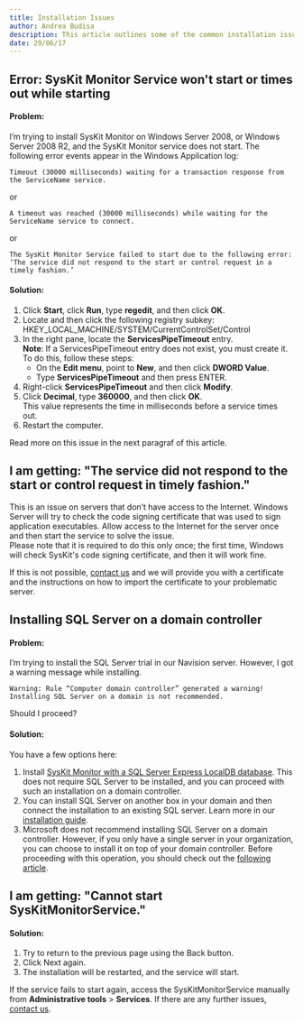 ```yaml
---
title: Installation Issues
author: Andrea Budisa
description: This article outlines some of the common installation issues.
date: 29/06/17
---
```

## Error: SysKit Monitor Service won't start or times out while starting
#### Problem:
I’m trying to install SysKit Monitor on Windows Server 2008, or Windows Server 2008 R2, and the SysKit Monitor service does not start. The following error events appear in the Windows Application log:

    Timeout (30000 milliseconds) waiting for a transaction response from the ServiceName service.

or

    A timeout was reached (30000 milliseconds) while waiting for the ServiceName service to connect.

or

    The SysKit Monitor Service failed to start due to the following error:  
    ‘The service did not respond to the start or control request in a timely fashion.’

#### Solution:
1. Click __Start__, click __Run__, type __regedit__, and then click __OK__.
2. Locate and then click the following registry subkey: HKEY_LOCAL_MACHINE/SYSTEM/CurrentControlSet/Control
3. In the right pane, locate the __ServicesPipeTimeout__ entry.  
__Note__: If a ServicesPipeTimeout entry does not exist, you must create it. To do this, follow these steps:
   * On the __Edit menu__, point to __New__, and then click __DWORD Value__.
   * Type __ServicesPipeTimeout__ and then press ENTER.
4. Right-click __ServicesPipeTimeout__ and then click __Modify__.
5. Click __Decimal__, type __360000__, and then click __OK__.  
This value represents the time in milliseconds before a service times out.
6. Restart the computer.

Read more on this issue in the next paragraf of this article.

## I am getting: "The service did not respond to the start or control request in timely fashion."

This is an issue on servers that don’t have access to the Internet. Windows Server will try to check the code signing certificate that was used to sign application executables. Allow access to the Internet for the server once and then start the service to solve the issue.  
Please note that it is required to do this only once; the first time, Windows will check SysKit's code signing certificate, and then it will work fine.

If this is not possible, [contact us](https://www.syskit.com/contact-us) and we will provide you with a certificate and the instructions on how to import the certificate to your problematic server.

## Installing SQL Server on a domain controller
#### Problem:
I’m trying to install the SQL Server trial in our Navision server. However, I got a warning message while installing.

    Warning: Rule “Computer domain controller” generated a warning! Installing SQL Server on a domain is not recommended.
Should I proceed?

#### Solution:
You have a few options here:

1. Install [SysKit Monitor with a SQL Server Express LocalDB database](#internal/installation-configuration/install-wizard/install-monitor). This does not require SQL Server to be installed, and you can proceed with such an installation on a domain controller.
1. You can install SQL Server on another box in your domain and then connect the installation to an existing SQL server. Learn more in our [installation guide](#internal/installation-configuration/install-wizard/install-monitor).
3. Microsoft does not recommend installing SQL Server on a domain controller. However, if you only have a single server in your organization, you can choose to install it on top of your domain controller. Before proceeding with this operation, you should check out the [following article](https://docs.microsoft.com/en-us/sql/sql-server/install/hardware-and-software-requirements-for-installing-sql-server#DC_support).

## I am getting: "Cannot start SysKitMonitorService."
#### Solution:
1. Try to return to the previous page using the Back button.
1. Click Next again.
1. The installation will be restarted, and the service will start.

If the service fails to start again, access the SysKitMonitorService manually from __Administrative tools__ > __Services__. If there are any further issues, [contact us](https://www.syskit.com/contact-us).